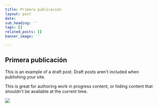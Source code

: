 ```yaml
---
title: Primera publicación
layout: post
date: 
sub_heading: ''
tags: []
related_posts: []
banner_image: ''

---
```

## Primera publicación

This is an example of a draft post. Draft posts aren't included when publishing your site.

This is great for authoring work in progress content, or hiding content that shouldn't be available at the current time.

![](/uploads/2018/02/17/building.jpg)